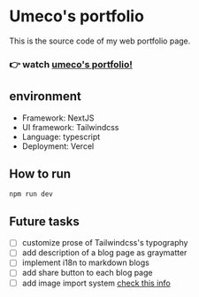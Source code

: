 # Umeco's portfolio

This is the source code of my web portfolio page.
### 👉 watch [umeco's portfolio!](https://umeco.tokyo)

## environment

* Framework: NextJS
* UI framework: Tailwindcss
* Language: typescript
* Deployment: Vercel

## How to run

```
npm run dev
```

## Future tasks

- [ ] customize prose of Tailwindcss's typography
- [ ] add description of a blog page as graymatter
- [ ] implement i18n to markdown blogs
- [ ] add share button to each blog page
- [ ] add image import system [check this info](https://kenzoblog.vercel.app/posts/nextjs-blog-asset)